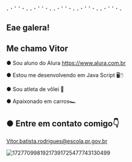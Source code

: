 ⠄⠂⠁⠁⠂⠄⠄⠂⠁⠁⠂⠄⠄⠂⠁⠁⠂⠄⠄⠂⠁⠁⠂⠄⠄⠂⠁⠁⠂⠄

## Eae galera!
## Me chamo Vitor

● Sou aluno do Alura https://www.alura.com.br


● Estou me desenvolvendo em Java Script 🖥🖱


● Sou atleta de vôlei 🏐 


● Apaixonado em carros🏎️

## ● Entre em contato comigo👇
Vitor.batista.rodrigues@escola.pr.gov.br 



![17277099819217391725477743130499](https://github.com/user-attachments/assets/c53f0bcc-2053-4b27-9f3f-f0f1bcb9725c)
